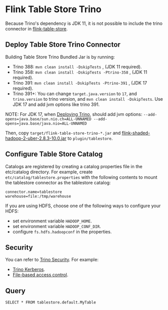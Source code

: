 # Flink Table Store Trino

Because Trino's dependency is JDK 11, it is not possible to include the trino connector in [flink-table-store](https://github.com/apache/flink-table-store).

## Deploy Table Store Trino Connector

Building Table Store Trino Bundled Jar is by running:

- Trino 388: `mvn clean install -DskipTests` , (JDK 11 required).
- Trino 358: `mvn clean install -DskipTests -Ptrino-358` , (JDK 11 required).
- Trino 391: `mvn clean install -DskipTests -Ptrino-391` , (JDK 17 required).
- Trino 391+: You can change `target.java.version` to `17`, and `trino.version` to trino version, and `mvn clean install -DskipTests`. Use JDK 17 and add jvm options like trino 391.

NOTE: For JDK 17,  when [Deploying Trino](https://trino.io/docs/current/installation/deployment.html), should add jvm options: `--add-opens=java.base/sun.nio.ch=ALL-UNNAMED --add-opens=java.base/java.nio=ALL-UNNAMED`

Then, copy `target/flink-table-store-trino-*.jar` and [flink-shaded-hadoop-2-uber-2.8.3-10.0.jar](https://repo.maven.apache.org/maven2/org/apache/flink/flink-shaded-hadoop-2-uber/2.8.3-10.0/flink-shaded-hadoop-2-uber-2.8.3-10.0.jar)
to `plugin/tablestore`.

## Configure Table Store Catalog

Catalogs are registered by creating a catalog properties file in the etc/catalog directory.
For example, create `etc/catalog/tablestore.properties` with the following contents to mount
the tablestore connector as the tablestore catalog:

```
connector.name=tablestore
warehouse=file:/tmp/warehouse
```

If you are using HDFS, choose one of the following ways to configure your HDFS:

- set environment variable `HADOOP_HOME`.
- set environment variable `HADOOP_CONF_DIR`.
- configure `fs.hdfs.hadoopconf` in the properties.

## Security

You can refer to [Trino Security](https://trino.io/docs/current/security.html). For example:

- [Trino Kerberos](https://trino.io/docs/current/security/kerberos.html).
- [File-based access control](https://trino.io/docs/current/security/file-system-access-control.html).

## Query

```
SELECT * FROM tablestore.default.MyTable
```
